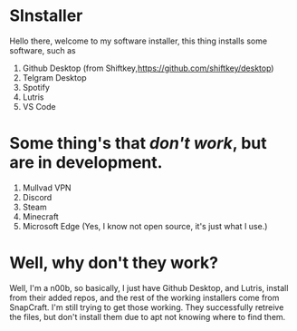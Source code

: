 # SInstaller
Hello there, welcome to my software installer, this thing installs some software, such as

1. Github Desktop (from Shiftkey,https://github.com/shiftkey/desktop)
2. Telgram Desktop
3. Spotify
4. Lutris
5. VS Code

# Some thing's that *don't work*, but are in development.

1. Mullvad VPN
2. Discord
3. Steam
4. Minecraft
5. Microsoft Edge (Yes, I know not open source, it's just what I use.)

# Well, why don't they work?

Well, I'm a n00b, so basically, I just have Github Desktop, and Lutris, install from their added repos, and the rest of the working installers come from SnapCraft. I'm still trying to get those working. They successfully retreive the files, but don't install them due to apt not knowing where to find them.